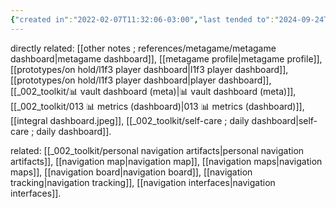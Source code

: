 ```yaml
---
{"created in":"2022-02-07T11:32:06-03:00","last tended to":"2024-09-24T16:23:39-03:00","tags":["UIdesign","interfacedesign","lab","art","🌱"],"dg-publish":true,"relevancescore":88,"notestage":["🌱"],"permalink":"/responses/lab/dashboards/","dgPassFrontmatter":true,"created":"2022-02-07T11:32:06.235-03:00","updated":"2024-09-24T16:23:39.552-03:00"}
---
```


directly related: [[other notes ; references/metagame/metagame dashboard\|metagame dashboard]], [[metagame profile\|metagame profile]], [[prototypes/on hold/l1f3 player dashboard\|l1f3 player dashboard]], [[prototypes/on hold/l1f3 player dashboard\|player dashboard]], [[_002_toolkit/📊 vault dashboard (meta)\|📊 vault dashboard (meta)]], [[_002_toolkit/013 📊 metrics (dashboard)\|013 📊 metrics (dashboard)]], [[integral dashboard.jpeg]], [[_002_toolkit/self-care ; daily dashboard\|self-care ; daily dashboard]].

related: [[_002_toolkit/personal navigation artifacts\|personal navigation artifacts]], [[navigation map\|navigation map]], [[navigation maps\|navigation maps]], [[navigation board\|navigation board]], [[navigation tracking\|navigation tracking]], [[navigation interfaces\|navigation interfaces]].